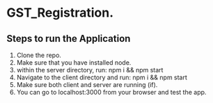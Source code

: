 # GST_Registration.

## Steps to run the Application
   1. Clone the repo.
   2. Make sure that you have installed node.
   3. within the server directory, run: npm i && npm start
   4. Navigate to the client directory and run: npm i && npm start
   5. Make sure both client and server are running (if).
   6. You can go to localhost:3000 from your browser and test the app.
